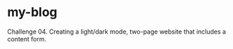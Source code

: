 # my-blog
Challenge 04.  Creating a light/dark mode, two-page website that includes a content form.
